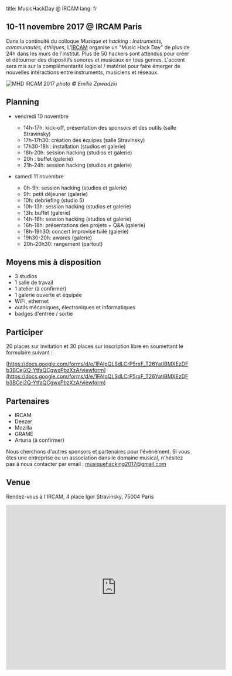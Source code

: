 title: MusicHackDay @ IRCAM
lang: fr

## 10-11 novembre 2017 @ IRCAM Paris

Dans la continuité du colloque *Musique et hacking : Instruments, communautés, éthiques*, L'[IRCAM](https://www.ircam.fr) organise un "Music Hack Day" de plus de 24h dans les murs de l'institut. Plus de 50 hackers sont attendus pour créer et détourner des dispositifs sonores et musicaux en tous genres. L'accent sera mis sur la complémentarité logiciel / matériel pour faire émerger de nouvelles intéractions entre instruments, musiciens et réseaux.

![MHD IRCAM 2017]({filename}/images/music_hack_day-edit-1024.jpg)
*photo &copy; Emilie Zawadzki*

## Planning

- vendredi 10 novembre
    - 14h-17h: kick-off, présentation des sponsors et des outils (salle Stravinsky)
    - 17h-17h30:  création des équipes (salle Stravinsky)
    - 17h30-18h : installation (studios et galerie)
    - 18h-20h: session hacking (studios et galerie)
    - 20h : buffet (galerie)
    - 21h-24h: session hacking (studios et galerie)

- samedi 11 novembre
    - 0h-9h: session hacking (studios et galerie)
    - 9h: petit déjeuner (galerie)
    - 10h: debriefing (studio 5)
    - 10h-13h: session hacking (studios et galerie)
    - 13h: buffet (galerie)
    - 14h-16h: session hacking (studios et galerie)
    - 16h-18h: présentations des projets + Q&A (galerie)
    - 18h-19h30: concert improvisé tuilé (galerie)
    - 19h30-20h: awards (galerie)
    - 20h-20h30: rangement (partout)


## Moyens mis à disposition

- 3 studios
- 1 salle de travail
- 1 atelier (à confirmer)
- 1 galerie ouverte et équipée
- WiFi, ethernet
- outils mécaniques, électroniques et informatiques
- badges d'entrée / sortie


## Participer

20 places sur invitation et 30 places sur inscription libre en soumettant le formulaire suivant :

[https://docs.google.com/forms/d/e/1FAIpQLSdLCrP5rxF_T26YatIBMXEzDFb3BCej2Q-YtfaQCgwxPbzXzA/viewform](https://docs.google.com/forms/d/e/1FAIpQLSdLCrP5rxF_T26YatIBMXEzDFb3BCej2Q-YtfaQCgwxPbzXzA/viewform)


## Partenaires

- IRCAM
- Deezer
- Mozilla
- GRAME
- Arturia (à confirmer)

Nous cherchons d'autres sponsors et partenaires pour l'événément. Si vous êtes une entreprise ou un association dans le domaine musical, n'hésitez pas à nous contacter par email : [musiquehacking2017@gmail.com](mailto:musiquehacking2017@gmail.com)


## Venue

Rendez-vous à l'IRCAM, 4 place Igor Stravinsky, 75004 Paris

<iframe src="https://www.google.com/maps/embed?pb=!1m18!1m12!1m3!1d2624.912432932615!2d2.3492199514773824!3d48.859880179186064!2m3!1f0!2f0!3f0!3m2!1i1024!2i768!4f13.1!3m3!1m2!1s0x47e66e1c3dd0b877%3A0xe54b44663bd2e7ff!2sIrcam!5e0!3m2!1sfr!2sfr!4v1504602059757" width="600" height="450" frameborder="0" style="border:0" allowfullscreen></iframe>
